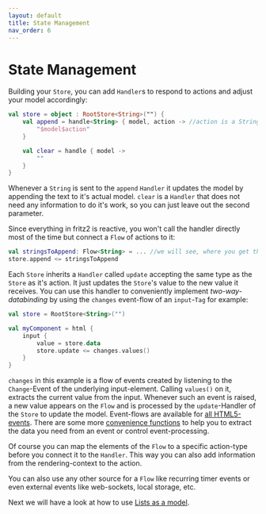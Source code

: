 ```yaml
---
layout: default
title: State Management
nav_order: 6
---
```

# State Management

Building your `Store`, you can add `Handler`s to respond to actions and adjust your model accordingly:

```kotlin
val store = object : RootStore<String>("") {
    val append = handle<String> { model, action -> //action is a String
        "$model$action"
    }

    val clear = handle { model ->
        ""
    }
}
```
Whenever a `String` is sent to the `append` `Handler` it updates the model by appending the text to it's actual model. `clear` is a `Handler` that does not need any information to do it's work, so you can just leave out the second parameter.

Since everything in fritz2 is reactive, you won't call the handler directly most of the time but connect a `Flow` of actions to it:

```kotlin
val stringsToAppend: Flow<String> = ... //we will see, where you get this stream from later on.
store.append <= stringsToAppend
```

Each `Store` inherits a `Handler` called `update` accepting the same type as the `Store` as it's action. It just updates the `Store`'s value to the new value it receives. You can use this handler to conveniently implement _two-way-databinding_ by using the `changes` event-flow of an `input`-`Tag` for example:

```kotlin
val store = RootStore<String>("")

val myComponent = html {
    input {
        value = store.data
        store.update <= changes.values()
    }
}
```

`changes` in this example is a flow of events created by listening to the `Change`-Event of the underlying input-element. Calling `values()` on it, extracts the current value from the input.
Whenever such an event is raised, a new value appears on the `Flow` and is processed by the `update`-Handler of the `Store` to update the model. Event-flows are available for [all HTML5-events](https://api.fritz2.dev/fritz2/io.fritz2.dom/-with-events/).
There are some more [convenience functions](https://api.fritz2.dev/fritz2/io.fritz2.dom/) to help you to extract the data you need from an event or control event-processing.

Of course you can map the elements of the `Flow` to a specific action-type before you connect it to the `Handler`. This way you can also add information from the rendering-context to the action.

You can also use any other source for a `Flow` like recurring timer events or even external events like web-sockets, local storage, etc.

Next we will have a look at how to use [Lists as a model](ListsinaModel.html).